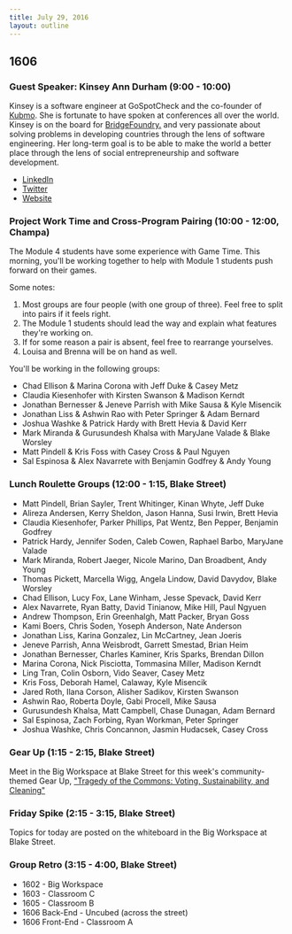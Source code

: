 ```yaml
---
title: July 29, 2016
layout: outline
---
```


## 1606

### Guest Speaker: Kinsey Ann Durham (9:00 - 10:00)

Kinsey is a software engineer at GoSpotCheck and the co-founder of [Kubmo](www.kubmo.org). She is fortunate to have spoken at conferences all over the world. Kinsey is on the board for [BridgeFoundry.](www.bridgefoundry.org) and very passionate about solving problems in developing countries through the lens of software engineering. Her long-term goal is to be able to make the world a better place through the lens of social entrepreneurship and software development.

* [LinkedIn](https://www.linkedin.com/in/kinseyanndurham)
* [Twitter](https://twitter.com/kinseyanndurham)
* [Website](http://kinseyanndurham.com/)

### Project Work Time and Cross-Program Pairing (10:00 - 12:00, Champa)

The Module 4 students have some experience with Game Time. This morning, you'll be working together to help with Module 1 students push forward on their games.

Some notes:

1. Most groups are four people (with one group of three). Feel free to split into pairs if it feels right.
2. The Module 1 students should lead the way and explain what features they're working on.
3. If for some reason a pair is absent, feel free to rearrange yourselves.
4. Louisa and Brenna will be on hand as well.

You'll be working in the following groups:

- Chad Ellison & Marina Corona with Jeff Duke & Casey Metz
- Claudia Kiesenhofer with Kirsten Swanson & Madison Kerndt
- Jonathan Bernesser & Jeneve Parrish with Mike Sausa & Kyle Misencik
- Jonathan Liss & Ashwin Rao with Peter Springer & Adam Bernard
- Joshua Washke & Patrick Hardy with Brett Hevia & David Kerr
- Mark Miranda & Gurusundesh Khalsa with MaryJane Valade & Blake Worsley
- Matt Pindell & Kris Foss with Casey Cross & Paul Nguyen
- Sal Espinosa & Alex Navarrete with Benjamin Godfrey & Andy Young

### Lunch Roulette Groups (12:00 - 1:15, Blake Street)

- Matt Pindell, Brian Sayler, Trent Whitinger, Kinan Whyte, Jeff Duke
- Alireza Andersen, Kerry Sheldon, Jason Hanna, Susi Irwin, Brett Hevia
- Claudia Kiesenhofer, Parker Phillips, Pat Wentz, Ben Pepper, Benjamin Godfrey
- Patrick Hardy, Jennifer Soden, Caleb Cowen, Raphael Barbo, MaryJane Valade
- Mark Miranda, Robert Jaeger, Nicole Marino, Dan Broadbent, Andy Young
- Thomas Pickett, Marcella Wigg, Angela Lindow, David Davydov, Blake Worsley
- Chad Ellison, Lucy Fox, Lane Winham, Jesse Spevack, David Kerr
- Alex Navarrete, Ryan Batty, David Tinianow, Mike Hill, Paul Ngyuen
- Andrew Thompson, Erin Greenhalgh, Matt Packer, Bryan Goss
- Kami Boers, Chris Soden, Yoseph Anderson, Nate Anderson
- Jonathan Liss, Karina Gonzalez, Lin McCartney, Jean Joeris
- Jeneve Parrish, Anna Weisbrodt, Garrett Smestad, Brian Heim
- Jonathan Bernesser, Charles Kaminer, Kris Sparks, Brendan Dillon
- Marina Corona, Nick Pisciotta, Tommasina Miller, Madison Kerndt
- Ling Tran, Colin Osborn, Vido Seaver, Casey Metz
- Kris Foss, Deborah Hamel, Calaway, Kyle Misencik
- Jared Roth, Ilana Corson, Alisher Sadikov, Kirsten Swanson
- Ashwin Rao, Roberta Doyle, Gabi Procell, Mike Sausa
- Gurusundesh Khalsa, Matt Campbell, Chase Dunagan, Adam Bernard
- Sal Espinosa, Zach Forbing, Ryan Workman, Peter Springer
- Joshua Washke, Chris Concannon, Jasmin Hudacsek, Casey Cross

### Gear Up (1:15 - 2:15, Blake Street)

Meet in the Big Workspace at Blake Street for this week's community-themed Gear Up, ["Tragedy of the Commons: Voting, Sustainability, and Cleaning"](https://github.com/turingschool/gear-up/blob/master/tragedy_of_the_commons.markdown)

### Friday Spike (2:15 - 3:15, Blake Street)

Topics for today are posted on the whiteboard in the Big Workspace at Blake Street.

### Group Retro (3:15 - 4:00, Blake Street)

* 1602 - Big Workspace
* 1603 - Classroom C
* 1605 - Classroom B
* 1606 Back-End - Uncubed (across the street)
* 1606 Front-End - Classroom A
